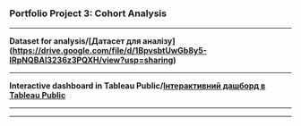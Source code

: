 
###  Portfolio Project 3: Cohort Analysis

---

**Dataset for analysis/[Датасет для аналізу]
(https://drive.google.com/file/d/1BpvsbtUwGb8y5-IRpNQBAl3236z3PQXH/view?usp=sharing)**

---

**Interactive dashboard in Tableau Public/[Інтерактивний дашборд в Tableau Public](https://public.tableau.com/app/profile/oleksandr.oleksandr7187/viz/WeeklyUserRetentionbyCohort/WeeklyUserRetentionbyCohort)**

---



---
